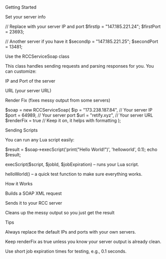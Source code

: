 Getting Started

Set your server info

// Replace with your server IP and port
$firstIp = "147.185.221.24";
$firstPort = 23693;

// Another server if you have it
$secondIp = "147.185.221.25";
$secondPort = 13481;


Use the RCCServiceSoap class

This class handles sending requests and parsing responses for you. You can customize:

IP and Port of the server

URL (your server URL)

Render Fix (fixes messy output from some servers)

$soap = new RCCServiceSoap(
    $ip = "173.238.187.84",  // Your server IP
    $port = 64989,            // Your server port
    $url = "retify.xyz",      // Your server URL
    $renderFix = true         // Keep it on, it helps with formatting
);

Sending Scripts

You can run any Lua script easily:

$result = $soap->execScript('print("Hello World!")', 'helloworld', 0.1);
echo $result;


execScript($script, $jobId, $jobExpiration) – runs your Lua script.

helloWorld() – a quick test function to make sure everything works.

How it Works

Builds a SOAP XML request

Sends it to your RCC server

Cleans up the messy output so you just get the result

Tips

Always replace the default IPs and ports with your own servers.

Keep renderFix as true unless you know your server output is already clean.

Use short job expiration times for testing, e.g., 0.1 seconds.